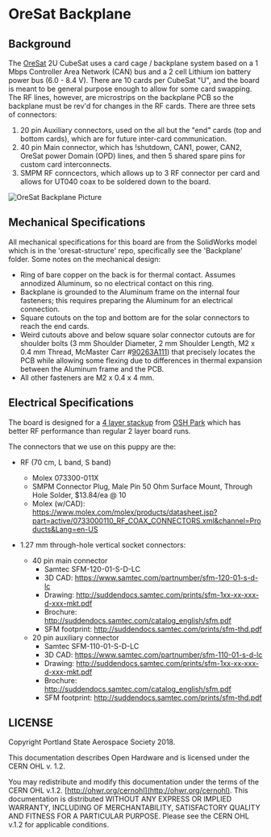 # OreSat Backplane

## Background

The [OreSat](http://oresat.org) 2U CubeSat uses a card cage / backplane system based on a 1 Mbps Controller Area Network (CAN) bus and a 2 cell Lithium ion battery power bus (6.0 - 8.4 V). There are 10 cards per CubeSat "U", and the board is meant to be general purpose enough to allow for some card swapping. The RF lines, however, are microstrips on the backplane PCB so the backplane must be rev'd for changes in the RF cards. There are three sets of connectors:

1. 20 pin Auxiliary connectors, used on the all but the "end" cards (top and bottom cards), which are for future inter-card communication.
2. 40 pin Main connector, which has !shutdown, CAN1, power, CAN2, OreSat power Domain (OPD) lines, and then 5 shared spare pins for custom card interconnects.
3. SMPM RF conncectors, which allows up to 3 RF connector per card and allows for UT040 coax to be soldered down to the board.

![OreSat Backplane Picture](https://github.com/oresat/oresat-backplane/blob/master/oresat-backplane.png)


## Mechanical Specifications

All mechanical specifications for this board are from the SolidWorks model which is in the 'oresat-structure' repo, specifically see the 'Backplane' folder. Some notes on the mechanical design:

- Ring of bare copper on the back is for thermal contact. Assumes annodized Aluminum, so no electrical contact on this ring.
- Backplane is grounded to the Aluminum frame on the internal four fasteners; this requires preparing the Aluminum for an electrical connection.
- Square cutouts on the top and bottom are for the solar connectors to reach the end cards.
- Weird cutouts above and below square solar connector cutouts are for shoulder bolts (3 mm Shoulder Diameter, 2 mm Shoulder Length, M2 x 0.4 mm Thread, McMaster Carr #[90263A111](https://www.mcmaster.com/90263a111)) that precisely locates the PCB while allowing some flexing due to differences in thermal expansion between the Aluminum frame and the PCB.
- All other fasteners are M2 x 0.4 x 4 mm.

## Electrical Specifications

The board is designed for a [4 layer stackup](https://docs.oshpark.com/services/four-layer/) from [OSH Park](https://oshpark.com/) which has better RF performance than regular 2 layer board runs.

The connectors that we use on this puppy are the:

- RF (70 cm, L band, S band)
   - Molex 073300-011X
   - SMPM Connector Plug, Male Pin 50 Ohm Surface Mount, Through Hole Solder, $13.84/ea @ 10
   - Molex (w/CAD): https://www.molex.com/molex/products/datasheet.jsp?part=active/0733000110_RF_COAX_CONNECTORS.xml&channel=Products&Lang=en-US

- 1.27 mm through-hole vertical socket connectors:
    - 40 pin main connector
       - Samtec SFM-120-01-S-D-LC 
       - 3D CAD: https://www.samtec.com/partnumber/sfm-120-01-s-d-lc
       - Drawing: http://suddendocs.samtec.com/prints/sfm-1xx-xx-xxx-d-xxx-mkt.pdf
       - Brochure: http://suddendocs.samtec.com/catalog_english/sfm.pdf
       - SFM footprint: http://suddendocs.samtec.com/prints/sfm-thd.pdf
    - 20 pin auxiliary connector
       - Samtec SFM-110-01-S-D-LC 
       - 3D CAD: https://www.samtec.com/partnumber/sfm-110-01-s-d-lc
       - Drawing: http://suddendocs.samtec.com/prints/sfm-1xx-xx-xxx-d-xxx-mkt.pdf
       - Brochure: http://suddendocs.samtec.com/catalog_english/sfm.pdf
       - SFM footprint: http://suddendocs.samtec.com/prints/sfm-thd.pdf

## LICENSE

Copyright Portland State Aerospace Society 2018.

This documentation describes Open Hardware and is licensed under the CERN OHL v. 1.2.

You may redistribute and modify this documentation under the terms of the CERN OHL v.1.2. [http://ohwr.org/cernohl](http://ohwr.org/cernohl). This documentation is distributed WITHOUT ANY EXPRESS OR IMPLIED WARRANTY, INCLUDING OF MERCHANTABILITY, SATISFACTORY QUALITY AND FITNESS FOR A PARTICULAR PURPOSE. Please see the CERN OHL v.1.2 for applicable conditions.


